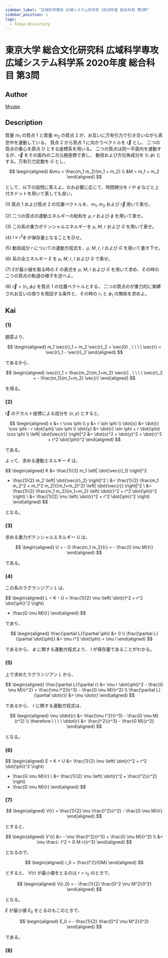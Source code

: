 ```yaml
---
sidebar_label: "広域科学専攻 広域システム科学系 2020年度 総合科目 第3問"
sidebar_position: 1
tags:
  - Tokyo-University
---
```

# 東京大学 総合文化研究科 広域科学専攻 広域システム科学系 2020年度 総合科目 第3問

## **Author**
[Miyake](https://miyake.github.io/exams/index.html)

## **Description**
質量 $m_1$ の質点 $1$ と質量 $m_2$ の質点 $2$ が、お互いに万有引力で引き合いながら真空中を運動している。
質点 $2$ から質点 $1$ に向かうベクトルを $\vec{r}$ とし、
二つの質点の重心を原点 $\text{O}$ とする座標系を用いる。
二つの質点は同一平面内を運動するが、$\vec{r}$ をその面内の二次元極座標で表し、
動径および方位角成分を $(r, \phi)$ とする。万有引力定数を $G$ とし、

$$
\begin{aligned}
&\mu = \frac{m_1 m_2}{m_1 + m_2} \\
&M = m_1 + m_2
\end{aligned}
$$

として、以下の設問に答えよ。なお必要に応じて、時間微分を $\dot{r}$ や $\dot{\phi}$ などと上付きドットを用いて表しても良い。

(1) 質点 $1$ および質点 $2$ の位置ベクトルを、$m_1$, $m_2$ および $\vec{r}$ 用いて表せ。

(2) 二つの質点の運動エネルギーの総和を $\mu$, $r$ および $\phi$ を用いて表せ。

(3) この系の重力ポテンシャルエネルギーを $\mu$, $M$, $r$ および $G$ を用いて表せ。

(4) $l \equiv r^2 \phi$ が保存量となることを示せ。

(5) 動径成分 $r$ についての運動方程式を、$\mu$, $M$, $r$, $l$ および $G$ を用いて書き下せ。

(6) 系の全エネルギー $E$ を $\mu$, $M$, $r$, $l$ および $G$ で表せ。

(7) $E$が最小値を取る時の $E$ の表式を $\mu$, $M$, $l$ および $G$ を用いて求め、その時の二つの質点の軌道の様子を述べよ。

(8) $\vec{r}=(r_1, \phi_1)$ を質点 $1$ の位置ベクトルとする。
二つの質点のが重力的に束縛されお互いの周りを周回する条件と、その時の $r_1$ と $\phi_1$ の関係を求めよ。

## **Kai**
### (1)
題意より、

$$
\begin{aligned}
m_1 \vec{r}_1 + m_2 \vec{r}_2 = \vec{0}
, \ \ \ \ 
\vec{r} = \vec{r}_1 - \vec{r}_2
\end{aligned}
$$

であるから、

$$
\begin{aligned}
\vec{r}_1 = \frac{m_2}{m_1+m_2} \vec{r}
, \ \ \ \ 
\vec{r}_2 = - \frac{m_1}{m_1+m_2} \vec{r}
\end{aligned}
$$

を得る。

### (2)
$\vec{r}$ のデカルト座標による成分を $(x,y)$ とすると、

$$
\begin{aligned}
x &= r \cos \phi
\\
y &= r \sin \phi
\\
\dot{x} &= \dot{r} \cos \phi - r \dot{\phi} \sin \phi
\\
\dot{y} &= \dot{r} \sin \phi + r \dot{\phi} \cos \phi
\\
\left| \dot{\vec{r}} \right|^2
&= \dot{x}^2 + \dot{y}^2
= \dot{r}^2 + r^2 \dot{\phi}^2
\end{aligned}
$$

である。

よって、求める運動エネルギー $K$ は、

$$
\begin{aligned}
K
&= \frac{1}{2} m_1 \left| \dot{\vec{r}_1} \right|^2
+ \frac{1}{2} m_2 \left| \dot{\vec{r}_2} \right|^2
\\
&= \frac{1}{2} \frac{m_1 m_2^2 + m_1^2 m_2}{(m_1+m_2)^2}
\left| \dot{\vec{r}} \right|^2
\\
&= \frac{1}{2} \frac{m_1 m_2}{m_1+m_2}
\left( \dot{r}^2 + r^2 \dot{\phi}^2 \right)
\\
&= \frac{1}{2} \mu \left( \dot{r}^2 + r^2 \dot{\phi}^2 \right)
\end{aligned}
$$

となる。

### (3)
求める重力ポテンシャルエネルギー $U$ は、

$$
\begin{aligned}
U = - G \frac{m_1 m_2}{r}
= - \frac{G \mu M}{r}
\end{aligned}
$$

である。

### (4)
この系のラグランジアン $L$ は、

$$
\begin{aligned}
L = K - U
= \frac{1}{2} \mu \left( \dot{r}^2 + r^2 \dot{\phi}^2 \right)
+ \frac{G \mu M}{r}
\end{aligned}
$$

であり、

$$
\begin{aligned}
\frac{\partial L}{\partial \phi}
&= 0
\\
\frac{\partial L}{\partial \dot{\phi}}
&= \mu r^2 \dot{\phi}
= \mu l
\end{aligned}
$$

であるから、 $\phi$ に関する運動方程式より、
$l$ が保存量であることがわかる。

### (5)
上で求めたラグランジアン $L$ から、

$$
\begin{aligned}
\frac{\partial L}{\partial r}
&= \mu r \dot{\phi}^2 - \frac{G \mu M}{r^2}
= \frac{\mu l^2}{r^3} - \frac{G \mu M}{r^2}
\\
\frac{\partial L}{\partial \dot{r}}
&= \mu \dot{r}
\end{aligned}
$$

であるから、 $r$ に関する運動方程式は、

$$
\begin{aligned}
\mu \ddot{r}
&= \frac{\mu l^2}{r^3} - \frac{G \mu M}{r^2}
\\
\therefore \ \ \ \ 
\ddot{r}
&= \frac{l^2}{r^3} - \frac{G M}{r^2}
\end{aligned}
$$

となる。

### (6)

$$
\begin{aligned}
E = K + U
&= \frac{1}{2} \mu \left( \dot{r}^2 + r^2 \dot{\phi}^2 \right)
- \frac{G \mu M}{r}
\\
&= \frac{1}{2} \mu \left( \dot{r}^2 + \frac{l^2}{r^2} \right)
- \frac{G \mu M}{r}
\end{aligned}
$$

### (7)

$$
\begin{aligned}
V(r)
= \frac{1}{2} \mu \frac{l^2}{r^2} - \frac{G \mu M}{r}
\end{aligned}
$$

とすると、

$$
\begin{aligned}
V'(r)
&= - \mu \frac{l^2}{r^3} + \frac{G \mu M}{r^2}
\\
&= \mu \frac{- l^2 + G M r}{r^3}
\end{aligned}
$$

となるので、

$$
\begin{aligned}
r_0 = \frac{l^2}{GM}
\end{aligned}
$$

とすると、 $V(r)$ が最小値をとるのは $r=r_0$ のときで、

$$
\begin{aligned}
V(r_0)
= - \frac{1}{2} \frac{G^2 \mu M^2}{l^2}
\end{aligned}
$$

となる。

$E$ が最小値 $E_0$ をとるのもこのときで、

$$
\begin{aligned}
E_0
= - \frac{1}{2} \frac{G^2 \mu M^2}{l^2}
\end{aligned}
$$

である。

### (8)